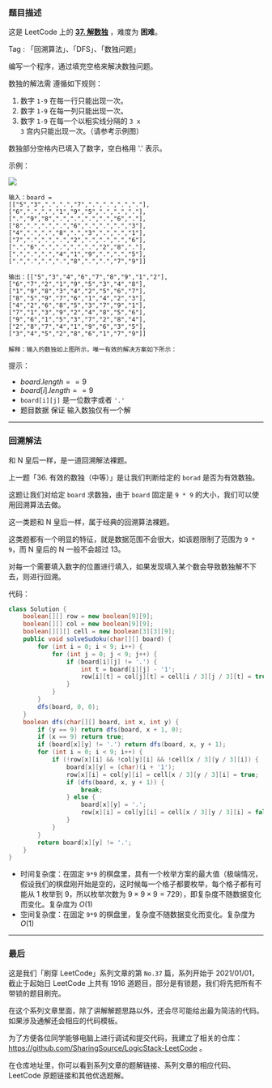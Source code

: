 ### 题目描述

这是 LeetCode 上的 **[37. 解数独](https://leetcode-cn.com/problems/sudoku-solver/solution/he-n-huang-hou-yi-yang-shi-yi-dao-hui-su-lfpd/)** ，难度为 **困难**。

Tag : 「回溯算法」、「DFS」、「数独问题」




编写一个程序，通过填充空格来解决数独问题。

数独的解法需 遵循如下规则：
1. 数字 `1-9` 在每一行只能出现一次。
2. 数字 `1-9` 在每一列只能出现一次。
3. 数字 `1-9` 在每一个以粗实线分隔的 `3 x 3` 宫内只能出现一次。（请参考示例图）

数独部分空格内已填入了数字，空白格用 '.' 表示。



示例：

![](https://assets.leetcode-cn.com/aliyun-lc-upload/uploads/2021/04/12/250px-sudoku-by-l2g-20050714svg.png)

```
输入：board = 
[["5","3",".",".","7",".",".",".","."],
["6",".",".","1","9","5",".",".","."],
[".","9","8",".",".",".",".","6","."],
["8",".",".",".","6",".",".",".","3"],
["4",".",".","8",".","3",".",".","1"],
["7",".",".",".","2",".",".",".","6"],
[".","6",".",".",".",".","2","8","."],
[".",".",".","4","1","9",".",".","5"],
[".",".",".",".","8",".",".","7","9"]]

输出：[["5","3","4","6","7","8","9","1","2"],["6","7","2","1","9","5","3","4","8"],
["1","9","8","3","4","2","5","6","7"],
["8","5","9","7","6","1","4","2","3"],
["4","2","6","8","5","3","7","9","1"],
["7","1","3","9","2","4","8","5","6"],
["9","6","1","5","3","7","2","8","4"],
["2","8","7","4","1","9","6","3","5"],
["3","4","5","2","8","6","1","7","9"]]

解释：输入的数独如上图所示，唯一有效的解决方案如下所示：
```

提示：
* $board.length == 9$
* $board[i].length == 9$
* `board[i][j]` 是一位数字或者 `'.'`
* 题目数据 保证 输入数独仅有一个解

---

### 回溯解法

和 N 皇后一样，是一道回溯解法裸题。

上一题「36. 有效的数独（中等）」是让我们判断给定的 `borad` 是否为有效数独。

这题让我们对给定 `board` 求数独，由于 `board` 固定是 `9 * 9` 的大小，我们可以使用回溯算法去做。

这一类题和 N 皇后一样，属于经典的回溯算法裸题。

这类题都有一个明显的特征，就是数据范围不会很大，如该题限制了范围为 `9 * 9`，而 N 皇后的 N 一般不会超过 13。

对每一个需要填入数字的位置进行填入，如果发现填入某个数会导致数独解不下去，则进行回溯。

代码：
```Java
class Solution {
    boolean[][] row = new boolean[9][9];
    boolean[][] col = new boolean[9][9];
    boolean[][][] cell = new boolean[3][3][9];
    public void solveSudoku(char[][] board) {
        for (int i = 0; i < 9; i++) {
            for (int j = 0; j < 9; j++) {
                if (board[i][j] != '.') {
                    int t = board[i][j] - '1';
                    row[i][t] = col[j][t] = cell[i / 3][j / 3][t] = true;
                }
            }
        }
        dfs(board, 0, 0);
    }
    boolean dfs(char[][] board, int x, int y) {
        if (y == 9) return dfs(board, x + 1, 0);
        if (x == 9) return true;
        if (board[x][y] != '.') return dfs(board, x, y + 1);
        for (int i = 0; i < 9; i++) {
            if (!row[x][i] && !col[y][i] && !cell[x / 3][y / 3][i]) {
                board[x][y] = (char)(i + '1');
                row[x][i] = col[y][i] = cell[x / 3][y / 3][i] = true;
                if (dfs(board, x, y + 1)) {
                    break;
                } else {
                    board[x][y] = '.';
                    row[x][i] = col[y][i] = cell[x / 3][y / 3][i] = false;
                }
            }
        }
        return board[x][y] != '.';
    }
}
```
* 时间复杂度：在固定 `9*9` 的棋盘里，具有一个枚举方案的最大值（极端情况，假设我们的棋盘刚开始是空的，这时候每一个格子都要枚举，每个格子都有可能从 $1$ 枚举到 $9$，所以枚举次数为 $9 \times 9 \times 9 = 729$），即复杂度不随数据变化而变化。复杂度为 $O(1)$
* 空间复杂度：在固定 `9*9` 的棋盘里，复杂度不随数据变化而变化。复杂度为 $O(1)$

---

### 最后

这是我们「刷穿 LeetCode」系列文章的第 `No.37` 篇，系列开始于 2021/01/01，截止于起始日 LeetCode 上共有 1916 道题目，部分是有锁题，我们将先把所有不带锁的题目刷完。

在这个系列文章里面，除了讲解解题思路以外，还会尽可能给出最为简洁的代码。如果涉及通解还会相应的代码模板。

为了方便各位同学能够电脑上进行调试和提交代码，我建立了相关的仓库：https://github.com/SharingSource/LogicStack-LeetCode 。

在仓库地址里，你可以看到系列文章的题解链接、系列文章的相应代码、LeetCode 原题链接和其他优选题解。

